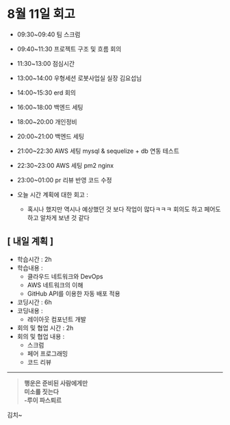 # 8월 11일 회고
 - 09:30~09:40 팀 스크럼
 - 09:40~11:30 프로젝트 구조 및 흐름 회의
 - 11:30~13:00 점심시간
 - 13:00~14:00 우형세션 로봇사업실 실장 김요섭님
 - 14:00~15:30 erd 회의
 - 16:00~18:00 백엔드 세팅
 - 18:00~20:00 개인정비
 - 20:00~21:00 백엔드 세팅
 - 21:00~22:30 AWS 세팅 mysql  & sequelize + db 연동 테스트
 - 22:30~23:00 AWS 세팅 pm2 nginx
 - 23:00~01:00 pr 리뷰 반영 코드 수정

- 오늘 시간 계획에 대한 회고 : 
    * 혹시나 했지만 역시나 예상했던 것 보다 작업이 많다ㅋㅋㅋ 회의도 하고 페어도 하고 알차게 보낸 것 같다

## [ 내일 계획 ]
- 학습시간 : 2h
- 학습내용 :
    * 클라우드 네트워크와 DevOps
    * AWS 네트워크의 이해
    * GitHub API를 이용한 자동 배포 적용
- 코딩시간 : 6h
- 코딩내용 :
    * 레이아웃 컴포넌트 개발
- 회의 및 협업 시간 : 2h
- 회의 및 협업 내용 : 
   * 스크럼
   * 페어 프로그래밍
   * 코드 리뷰

* * *

>**행운은 준비된 사람에게만<br>미소를 짓는다<br>-루이 파스퇴르**

김치~
